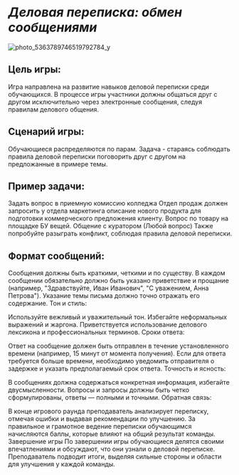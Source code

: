 # *Деловая переписка: обмен сообщениями*

![photo_5363789746519792784_y](https://github.com/user-attachments/assets/6914ab75-ea77-4c48-b560-706d760815f8)

## Цель игры:
Игра направлена на развитие навыков деловой переписки среди обучающихся. В процессе игры участники должны общаться друг с другом исключительно через электронные сообщения, следуя правилам делового общения. 

## Сценарий игры:
Обучающиеся распределяются по парам. Задача - стараясь соблюдать правила деловой переписки поговорить друг с другом на предложанные в примере темы.
## Пример задачи:

Задать вопрос в приемную комиссию колледжа
Отдел продаж должен запросить у отдела маркетинга описание нового продукта для подготовки коммерческого предложения клиенту.
Вопрос по товару на площадке БУ вещей.
Общение с куратором (Любой вопрос)
Также попробуйте разыграть конфликт, соблюдая правила деловой переписки. 

## Формат сообщений:

Сообщения должны быть краткими, четкими и по существу.
В каждом сообщении обязательно должно быть указано приветствие и прощание (например, "Здравствуйте, Иван Иванович", "С уважением, Анна Петрова").
Указание темы письма должно точно отражать его содержание.
Тон и стиль:

Используйте вежливый и уважительный тон.
Избегайте неформальных выражений и жаргона.
Приветствуется использование делового лексикона и профессиональных терминов.
Сроки ответа:

Ответ на сообщение должен быть отправлен в течение установленного времени (например, 15 минут от момента получения).
Если для ответа требуется больше времени, необходимо уведомить отправителя о задержке и указать предполагаемый срок ответа.
Точность и ясность:

В сообщениях должна содержаться конкретная информация, избегайте двусмысленности.
Вопросы и запросы должны быть четко сформулированы, ответы — полными и точными.
Обратная связь:

В конце игрового раунда преподаватель анализирует переписку, отмечая ошибки и выдавая рекомендации по улучшению.
За правильное и грамотное ведение переписки обучающимся начисляются баллы, которые влияют на общий результат команды.
Завершение игры
По завершении игры обучающиеся делятся своими впечатлениями и обсуждают, что они узнали о деловой переписке. Преподаватель подводит итоги, выделяя сильные стороны и области для улучшения у каждой команды.
